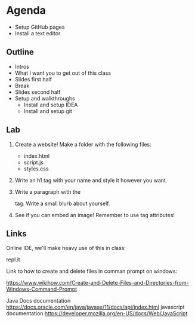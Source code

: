 # Agenda

- Setup GitHub pages
- Install a text editor


## Outline

- Intros
- What I want you to get out of this class 
- Slides first half
- Break
- Slides second half
- Setup and walkthroughs
    - Install and setup IDEA
    - Install and setup git 


## Lab 

1. Create a website! Make a folder with the following files:
    -  index.html
    -  script.js
    -  styles.css

2. Write an h1 tag with your name and style it however you want.

3. Write a paragraph with the <p> tag. Write a small blurb about yourself.

4. See if you can embed an image! Remember to use tag attributes!





## Links

Online IDE, we'll make heavy use of this in class: 

repl.it 

Link to how to create and delete files in comman prompt on windows:

https://www.wikihow.com/Create-and-Delete-Files-and-Directories-from-Windows-Command-Prompt

Java Docs documentation https://docs.oracle.com/en/java/javase/11/docs/api/index.html
javascript documentation https://developer.mozilla.org/en-US/docs/Web/JavaScript



 